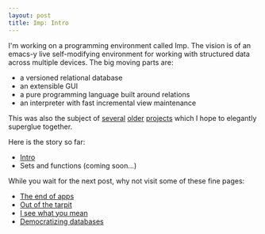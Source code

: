 ```yaml
---
layout: post
title: Imp: Intro
---
```


I'm working on a programming environment called Imp. The vision is of an emacs-y live self-modifying environment for working with structured data across multiple devices. The big moving parts are:

* a versioned relational database
* an extensible GUI
* a pure programming language built around relations
* an interpreter with fast incremental view maintenance

This was also the subject of [several](/blog/2016/10/11/a-practical-relational-query-compiler-in-500-lines/) [older](/blog/2017/07/28/relational-ui/) [projects](http://scattered-thoughts.net/blog/2019/02/05/reltron/) which I hope to elegantly superglue together.

Here is the story so far:

* [Intro](/blog/2019/09/27/imp-intro/)
* Sets and functions (coming soon...)

While you wait for the next post, why not visit some of these fine pages:

* [The end of apps](https://pchiusano.github.io/2013-05-22/future-of-software.html)
* [Out of the tarpit](http://curtclifton.net/papers/MoseleyMarks06a.pdf)
* [I see what you mean](https://www.youtube.com/watch?v=R2Aa4PivG0g)
* [Democratizing databases](http://people.csail.mit.edu/ebakke/sieuferd/)
